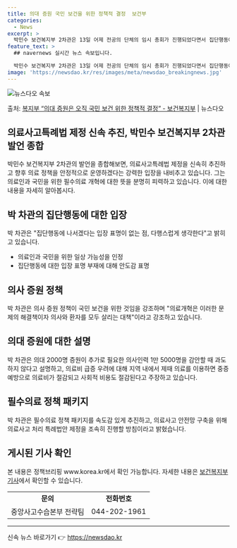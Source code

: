 ```yaml
---
title: 의대 증원 국민 보건을 위한 정책적 결정  보건부
categories:
  - News
excerpt: >
  박민수 보건복지부 2차관은 13일 어제 전공의 단체의 임시 총회가 진행되었다면서 집단행동에 나서겠다는 입장 …
feature_text: >
  ## navernews 실시간 뉴스 속보입니다.

  박민수 보건복지부 2차관은 13일 어제 전공의 단체의 임시 총회가 진행되었다면서 집단행동에 나서겠다는 입장 …
image: 'https://newsdao.kr/res/images/meta/newsdao_breakingnews.jpg'
---
```


![뉴스다오 속보](https://newsdao.kr/res/images/meta/newsdao_breakingnews.jpg)

<p>출처: <a href="https://newsdao.kr/3141" rel="dofollow">복지부 “의대 증원은 오직 국민 보건 위한 정책적 결정” - 보건복지부</a> | 뉴스다오</p>

<h2 data-ke-size="size26">의료사고특례법 제정 신속 추진, 박민수 보건복지부 2차관 발언 종합</h2>
<p data-ke-size="size16">박민수 보건복지부 2차관의 발언을 종합해보면, 의료사고특례법 제정을 신속히 추진하고 향후 의료 정책을 안정적으로 운영하겠다는 강력한 입장을 내비추고 있습니다. 그는 의료인과 국민을 위한 필수의료 개혁에 대한 뜻을 분명히 피력하고 있습니다. 이에 대한 내용을 자세히 알아봅시다.</p>

<h2 data-ke-size="size26">박 차관의 집단행동에 대한 입장</h2>
<p data-ke-size="size16">박 차관은 "집단행동에 나서겠다는 입장 표명이 없는 점, 다행스럽게 생각한다"고 밝히고 있습니다.</p>
<ul>
  <li>의료인과 국민을 위한 일상 가능성을 인정</li>
  <li>집단행동에 대한 입장 표명 부재에 대해 안도감 표명</li>
</ul>

<h2 data-ke-size="size26">의사 증원 정책</h2>
<p data-ke-size="size16">박 차관은 의사 증원 정책이 국민 보건을 위한 것임을 강조하며 "의료개혁은 이러한 문제의 해결책이자 의사와 환자를 모두 살리는 대책"이라고 강조하고 있습니다.</p>

<h2 data-ke-size="size26">의대 증원에 대한 설명</h2>
<p data-ke-size="size16">박 차관은 의대 2000명 증원이 추가로 필요한 의사인력 1만 5000명을 감안할 때 과도하지 않다고 설명하고, 의료비 급증 우려에 대해 지역 내에서 제때 의료를 이용하면 중증 예방으로 의료비가 절감되고 사회적 비용도 절감된다고 주장하고 있습니다.</p>

<h2 data-ke-size="size26">필수의료 정책 패키지</h2>
<p data-ke-size="size16">박 차관은 필수의료 정책 패키지를 속도감 있게 추진하고, 의료사고 안전망 구축을 위해 의료사고 처리 특례법안 제정을 조속히 진행할 방침이라고 밝혔습니다.</p>

<h2 data-ke-size="size26">게시된 기사 확인</h2>
<p data-ke-size="size16">본 내용은 정책브리핑 www.korea.kr에서 확인 가능합니다. 자세한 내용은 <a href="https://newsdao.kr/3141">보건복지부 기사</a>에서 확인할 수 있습니다.</p>
<table>
  <tr>
    <td style="text-align: center; height: 17px;"><b>문의</b></td>
    <td style="text-align: center; height: 17px;"><b>전화번호</b></td>
  </tr>
  <tr>
    <td style="text-align: center; height: 17px;">중앙사고수습본부 전략팀</td>
    <td style="text-align: center; height: 17px;">044-202-1961</td>
  </tr>
</table>
<hr> 

신속 뉴스 바로가기 👉 <a href="https://newsdao.kr" rel="dofollow">https://newsdao.kr</a>


